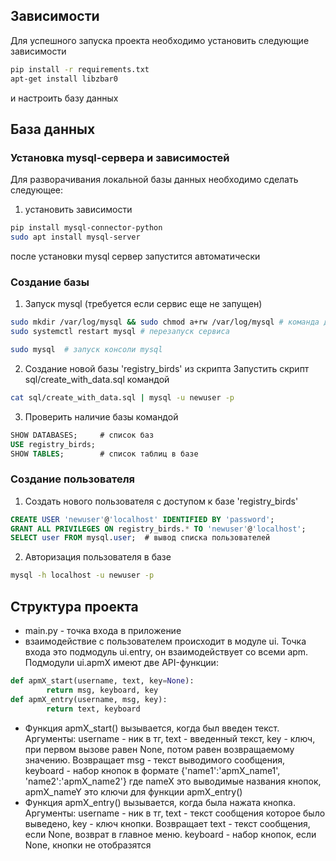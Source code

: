 ## Зависимости
Для успешного запуска проекта необходимо установить следующие зависимости 
```sh
pip install -r requirements.txt
apt-get install libzbar0
```
и настроить базу данных

## База данных
### Установка mysql-сервера и зависимостей
Для разворачивания локальной базы данных необходимо сделать следующее:
1. установить зависимости
```sh
pip install mysql-connector-python
sudo apt install mysql-server
```
после установки mysql сервер запустится автоматически

### Создание базы
1. Запуск mysql (требуется если сервис еще не запущен)
```sh
sudo mkdir /var/log/mysql && sudo chmod a+rw /var/log/mysql # команда для создания логов (обычно создаются автоматом при установке mysql)
sudo systemctl restart mysql # перезапуск сервиса

sudo mysql 	# запуск консоли mysql
```
2. Создание новой базы 'registry_birds' из скрипта
Запустить скрипт sql/create_with_data.sql командой
```sh
cat sql/create_with_data.sql | mysql -u newuser -p
```
3. Проверить наличие базы командой
```sql
SHOW DATABASES;     # список баз
USE registry_birds; 
SHOW TABLES;		# список таблиц в базе
```
### Создание пользователя
1. Создать нового пользователя с доступом к базе 'registry_birds'
```sql
CREATE USER 'newuser'@'localhost' IDENTIFIED BY 'password';
GRANT ALL PRIVILEGES ON registry_birds.* TO 'newuser'@'localhost';
SELECT user FROM mysql.user;  # вывод списка пользователей
```
2. Авторизация пользователя в базе
```sh
mysql -h localhost -u newuser -p
```

## Структура проекта
- main.py - точка входа в приложение
- взаимодействие с пользователем происходит в модуле ui. Точка входа это подмодуль ui.entry, он взаимодействует со всеми apm. Подмодули ui.apmX имеют две API-функции: 
```python
def apmX_start(username, text, key=None):
		return msg, keyboard, key
def apmX_entry(username, msg, key):
		return text, keyboard
```
- Функция apmX_start() вызывается, когда был введен текст. Аргументы: username - ник в тг, text - введенный текст, key - ключ, при первом вызове равен None, потом равен возвращаемому значению. Возвращает msg - текст выводимого сообщения, keyboard - набор кнопок в формате {'name1':'apmX_name1', 'name2':'apmX_name2'} где nameX это выводимые названия кнопок, apmX_nameY это ключи для функции apmX_entry()
- Функция apmX_entry() вызывается, когда была нажата кнопка. Аргументы: username - ник в тг, text - текст сообщения которое было выведено, key - ключ кнопки. Возвращает text - текст сообщения, если None, возврат в главное меню. keyboard - набор кнопок, если None, кнопки не отобразятся